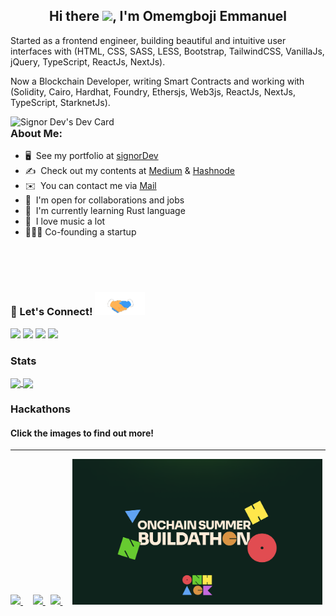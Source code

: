 <h2 align="center"><b>Hi there <img src="https://media.giphy.com/media/hvRJCLFzcasrR4ia7z/giphy.gif" width="35">,</b> I'm Omemgboji Emmanuel</h2>

<p> Started as a frontend engineer, building beautiful and intuitive user interfaces with (HTML, CSS, SASS, LESS, Bootstrap, TailwindCSS, VanillaJs, jQuery, TypeScript, ReactJs, NextJs).</p>

<p>Now a Blockchain Developer, writing Smart Contracts and working with (Solidity, Cairo, Hardhat, Foundry, Ethersjs, Web3js, ReactJs, NextJs, TypeScript, StarknetJs).</p>


<a href="https://app.daily.dev/signor1">
  <img src="https://api.daily.dev/devcards/v2/zNH050Bzsh9cFQe9yfGRF.png?type=wide&r=0jq" width="500" align="left" alt="Signor Dev's Dev Card"/>
</a>


### About Me:
* 🖥️  See my portfolio at [signorDev](http://signor.vercel.app/)
* ✍️  Check out my contents at [Medium](https://medium.com/@emmanuelomemgboji) & [Hashnode](https://signordev.hashnode.dev/)
* ✉️  You can contact me via [Mail](mailto:emmanuelomemgboji@gmail.com)
* 🚀  I'm open for collaborations and jobs
* 🧠  I'm currently learning Rust language
* 🎵  I love music a lot
* 👨🏽‍💻 Co-founding a startup

<br/>
<br/>
<br/>

<h3>📩 Let's Connect! <img src="https://github.com/0xAbdulKhalid/0xAbdulKhalid/raw/main/assets/mdImages/handshake.gif" width ="80"></h3> 

[<img src="https://img.shields.io/badge/LinkedIn-0077B5?style=for-the-badge&logo=linkedin&logoColor=white" />](https://www.linkedin.com/in/emmanuel-omemgboji-4b92b3140)
[<img src="https://img.shields.io/badge/Twitter-1DA1F2?style=for-the-badge&logo=twitter&logoColor=white" />](https://twitter.com/OneSignor?t=xTu8ujiP_M3nibDoFjsUUA&s=09)
[<img src="https://img.shields.io/badge/Gmail-D14836?style=for-the-badge&logo=gmail&logoColor=white" />](mailto:emmanuelomemgboji@gmail.com)
[<img src="https://img.shields.io/badge/Facebook-0077B5?style=for-the-badge&logo=facebook&logoColor=white" />](https://www.facebook.com/omemten.signor)



### Stats

<a href="https://github.com/anuraghazra/github-readme-stats">
  <img align="center" src="https://github-readme-stats.vercel.app/api?username=signor1&show_icons=true&theme=transparent" />
</a>
<a href="https://github.com/anuraghazra/github-readme-stats">
  <img align="center" src="https://github-readme-stats.vercel.app/api/top-langs/?username=signor1&langs_count=8&layout=compact&theme=transparent" />
</a>


### Hackathons 
#### Click the images to find out more!
-------------------
<p float="left">
  <a href="https://lablab.ai/event/openai-hackathon/gatieon/text-laymanizer" target="_blank">
    <img src="https://user-images.githubusercontent.com/89584431/223220804-41b48941-cb71-49e4-9504-a57b2a4db48c.jpg" width="400">
  </a>
  &nbsp; &nbsp;
  <a href="https://lablab.ai/event/anthropic-ai-hackathon/cognitive-crafters/smart-customer-support-chatbot" target="_blank">
     <img src="https://github.com/DonGuillotine/DonGuillotine/assets/89584431/aaa139b4-57ca-4568-8bcf-d86492a333d5" width="400">
  </a>
  &nbsp;
  <a href="https://lisk-blockchange-2024.devpost.com/project-gallery" target="_blank">
    <img src="https://pbs.twimg.com/media/GPtgITUW4AAD05F?format=jpg&name=small" width="400"/>
  </a>
  &nbsp; &nbsp;
  <a href="https://onhack.xyz/">
    <img src="https://github.com/Signor1/Signor1/blob/c74ab282089ed8dd9f054d79754c706da646a3a2/Thumbnail.png" width="400"/>
  </a>
</p>

